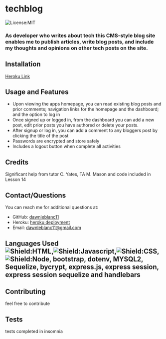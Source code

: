 # techblog

  ![License:MIT](https://img.shields.io/badge/License-MIT-yellow.svg)
  
  ### As developer who writes about tech this CMS-style blog site enables me to publish articles, write blog posts, and include my thoughts and opinions on other tech posts on the site.
  
  ## Installation
[Heroku Link](https://calm-springs-46414.herokuapp.com/)
  
  ## Usage and Features 
  * Upon viewing the apps homepage, you can read existing blog posts and prior comments; navigation links for the homepage and the dashboard; and the option to log in
  * Once signed up or logged in, from the dashboard you can add a new post, edit prior posts you have authored or delete your posts.
  * After signup or log in, you can add a comment to any bloggers post by clicking the title of the post
  * Passwords are encrypted and store safely
  * Includes a logout button when complete all activities
  
  ## Credits
  Significant help from tutor C. Yates, TA  M. Mason and code included in Lesson 14


  ## Contact/Questions
  You can reach me for additional questions at:
  * GitHub: [dawnleblanc11](https://github.com/dawnleblanc11/techblog)
  * Heroku: [heroku deployment](/https://calm-springs-46414.herokuapp.com/)
  * Email: dawnleblanc11@gmail.com
## Languages Used <br>![Shield:HTML](https://img.shields.io/badge/HTML-239120?style=for-the-badge&logo=html5&logoColor=white),![Shield:Javascript](https://img.shields.io/badge/JavaScript-F7DF1E?style=for-the-badge&logo=javascript&logoColor=black),![Shield:CSS](https://img.shields.io/badge/CSS-239120?&style=for-the-badge&logo=css3&logoColor=white),![Shield:Node](https://img.shields.io/badge/Node.js-43853D?style=for-the-badge&logo=node.js&logoColor=white), bootstrap, dotenv, MYSQL2, Sequelize, bycrypt, express.js, express session, express session sequelize and handlebars

  
  ## Contributing  
  feel free to contribute
  
  ## Tests
  tests completed in insomnia

